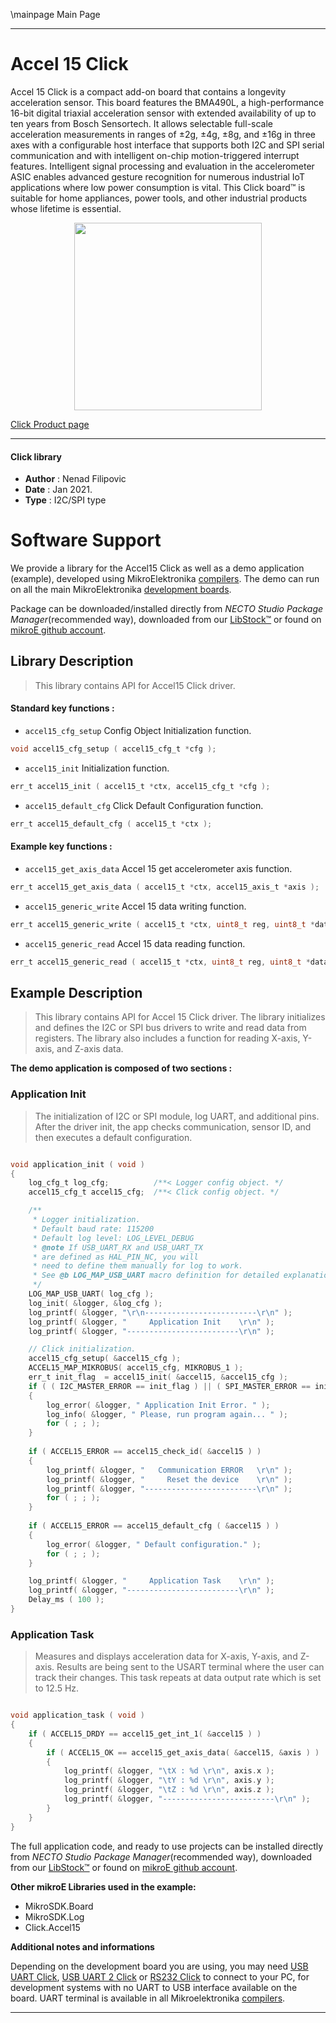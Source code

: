 \mainpage Main Page

---
# Accel 15 Click

Accel 15 Click is a compact add-on board that contains a longevity acceleration sensor. This board features the BMA490L, a high-performance 16-bit digital triaxial acceleration sensor with extended availability of up to ten years from Bosch Sensortech. It allows selectable full-scale acceleration measurements in ranges of ±2g, ±4g, ±8g, and ±16g in three axes with a configurable host interface that supports both I2C and SPI serial communication and with intelligent on-chip motion-triggered interrupt features. Intelligent signal processing and evaluation in the accelerometer ASIC enables advanced gesture recognition for numerous industrial IoT applications where low power consumption is vital. This Click board™ is suitable for home appliances, power tools, and other industrial products whose lifetime is essential.

<p align="center">
  <img src="https://download.mikroe.com/images/click_for_ide/accel15_click.png" height=300px>
</p>

[Click Product page](https://www.mikroe.com/accel-15-click)

---


#### Click library

- **Author**        : Nenad Filipovic
- **Date**          : Jan 2021.
- **Type**          : I2C/SPI type


# Software Support

We provide a library for the Accel15 Click
as well as a demo application (example), developed using MikroElektronika
[compilers](https://www.mikroe.com/necto-studio).
The demo can run on all the main MikroElektronika [development boards](https://www.mikroe.com/development-boards).

Package can be downloaded/installed directly from *NECTO Studio Package Manager*(recommended way), downloaded from our [LibStock&trade;](https://libstock.mikroe.com) or found on [mikroE github account](https://github.com/MikroElektronika/mikrosdk_click_v2/tree/master/clicks).

## Library Description

> This library contains API for Accel15 Click driver.

#### Standard key functions :

- `accel15_cfg_setup` Config Object Initialization function.
```c
void accel15_cfg_setup ( accel15_cfg_t *cfg );
```

- `accel15_init` Initialization function.
```c
err_t accel15_init ( accel15_t *ctx, accel15_cfg_t *cfg );
```

- `accel15_default_cfg` Click Default Configuration function.
```c
err_t accel15_default_cfg ( accel15_t *ctx );
```

#### Example key functions :

- `accel15_get_axis_data` Accel 15 get accelerometer axis function.
```c
err_t accel15_get_axis_data ( accel15_t *ctx, accel15_axis_t *axis );
```

- `accel15_generic_write` Accel 15 data writing function.
```c
err_t accel15_generic_write ( accel15_t *ctx, uint8_t reg, uint8_t *data_in, uint8_t len );
```

- `accel15_generic_read` Accel 15 data reading function.
```c
err_t accel15_generic_read ( accel15_t *ctx, uint8_t reg, uint8_t *data_out, uint8_t len );
```

## Example Description

> This library contains API for Accel 15 Click driver.
> The library initializes and defines the I2C or SPI bus drivers 
> to write and read data from registers. 
> The library also includes a function for reading X-axis, Y-axis, and Z-axis data. 

**The demo application is composed of two sections :**

### Application Init

> The initialization of I2C or SPI module, log UART, and additional pins. 
> After the driver init, the app checks communication, 
> sensor ID, and then executes a default configuration.

```c

void application_init ( void ) 
{
    log_cfg_t log_cfg;          /**< Logger config object. */
    accel15_cfg_t accel15_cfg;  /**< Click config object. */

    /** 
     * Logger initialization.
     * Default baud rate: 115200
     * Default log level: LOG_LEVEL_DEBUG
     * @note If USB_UART_RX and USB_UART_TX 
     * are defined as HAL_PIN_NC, you will 
     * need to define them manually for log to work. 
     * See @b LOG_MAP_USB_UART macro definition for detailed explanation.
     */
    LOG_MAP_USB_UART( log_cfg );
    log_init( &logger, &log_cfg );
    log_printf( &logger, "\r\n-------------------------\r\n" );
    log_printf( &logger, "     Application Init    \r\n" );
    log_printf( &logger, "-------------------------\r\n" );

    // Click initialization.
    accel15_cfg_setup( &accel15_cfg );
    ACCEL15_MAP_MIKROBUS( accel15_cfg, MIKROBUS_1 );
    err_t init_flag  = accel15_init( &accel15, &accel15_cfg );
    if ( ( I2C_MASTER_ERROR == init_flag ) || ( SPI_MASTER_ERROR == init_flag ) ) 
    {
        log_error( &logger, " Application Init Error. " );
        log_info( &logger, " Please, run program again... " );
        for ( ; ; );
    }
    
    if ( ACCEL15_ERROR == accel15_check_id( &accel15 ) ) 
    {
        log_printf( &logger, "   Communication ERROR   \r\n" );
        log_printf( &logger, "     Reset the device    \r\n" );
        log_printf( &logger, "-------------------------\r\n" );
        for ( ; ; );
    }
    
    if ( ACCEL15_ERROR == accel15_default_cfg ( &accel15 ) )
    {
        log_error( &logger, " Default configuration." );
        for ( ; ; );
    }

    log_printf( &logger, "     Application Task    \r\n" );
    log_printf( &logger, "-------------------------\r\n" );
    Delay_ms ( 100 );
}

```

### Application Task

> Measures and displays acceleration data for X-axis, Y-axis, and Z-axis. 
> Results are being sent to the USART terminal where the user can track their changes. 
> This task repeats at data output rate which is set to 12.5 Hz.

```c

void application_task ( void ) 
{
    if ( ACCEL15_DRDY == accel15_get_int_1( &accel15 ) ) 
    {
        if ( ACCEL15_OK == accel15_get_axis_data( &accel15, &axis ) )
        {
            log_printf( &logger, "\tX : %d \r\n", axis.x );
            log_printf( &logger, "\tY : %d \r\n", axis.y );
            log_printf( &logger, "\tZ : %d \r\n", axis.z );
            log_printf( &logger, "-------------------------\r\n" );
        }
    }
}

```

The full application code, and ready to use projects can be installed directly from *NECTO Studio Package Manager*(recommended way), downloaded from our [LibStock&trade;](https://libstock.mikroe.com) or found on [mikroE github account](https://github.com/MikroElektronika/mikrosdk_click_v2/tree/master/clicks).

**Other mikroE Libraries used in the example:**

- MikroSDK.Board
- MikroSDK.Log
- Click.Accel15

**Additional notes and informations**

Depending on the development board you are using, you may need
[USB UART Click](https://www.mikroe.com/usb-uart-click),
[USB UART 2 Click](https://www.mikroe.com/usb-uart-2-click) or
[RS232 Click](https://www.mikroe.com/rs232-click) to connect to your PC, for
development systems with no UART to USB interface available on the board. UART
terminal is available in all Mikroelektronika
[compilers](https://shop.mikroe.com/compilers).

---
